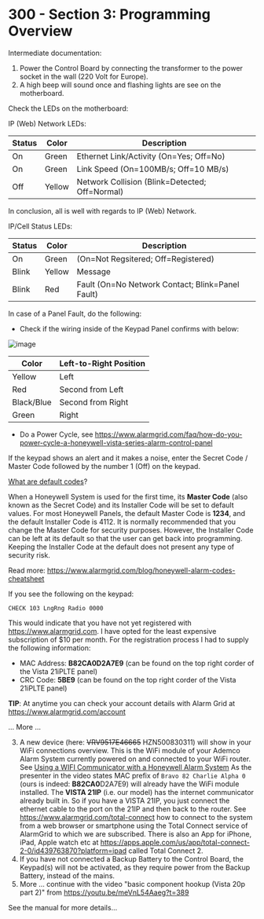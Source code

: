 # 300 - Section 3: Programming Overview

Intermediate documentation:

1) Power the Control Board by connecting the transformer to the power socket in the wall (220 Volt for Europe).
2) A high beep will sound once and flashing lights are see on the motherboard.

Check the LEDs on the motherboard:

IP (Web) Network LEDs:

| Status | Color | Description |
| --- | --- | --- |
| On | Green | Ethernet Link/Activity (On=Yes; Off=No) |
| On | Green | Link Speed (On=100MB/s; Off=10 MB/s) |
| Off | Yellow | Network Collision (Blink=Detected; Off=Normal) |

In conclusion, all is well with regards to IP (Web) Network.

IP/Cell Status LEDs:

| Status | Color | Description |
| --- | --- | --- |
| On | Green | (On=Not Regsitered; Off=Registered) |
| Blink | Yellow | Message |
| Blink | Red | Fault (On=No Network Contact; Blink=Panel Fault)

In case of a Panel Fault, do the following:

- Check if the wiring inside of the Keypad Panel confirms with below:

![image](https://github.com/vanHeemstraSystems/ademco-vista-series-headstart/assets/1499433/b66fb7d6-fdcb-49d3-87df-334fdcc3f37b)

  | Color | Left-to-Right Position |
  | --- | --- |
  | Yellow | Left |
  | Red | Second from Left |
  | Black/Blue | Second from Right |
  | Green | Right |

- Do a Power Cycle, see https://www.alarmgrid.com/faq/how-do-you-power-cycle-a-honeywell-vista-series-alarm-control-panel

If the keypad shows an alert and it makes a noise, enter the Secret Code / Master Code followed by the number 1 (Off) on the keypad.

[What are default codes](https://www.alarmgrid.com/blog/honeywell-alarm-codes-cheatsheet)?

When a Honeywell System is used for the first time, its **Master Code** (also known as the Secret Code) and its Installer Code will be set to default values. For most Honeywell Panels, the default Master Code is **1234**, and the default Installer Code is 4112. It is normally recommended that you change the Master Code for security purposes. However, the Installer Code can be left at its default so that the user can get back into programming. Keeping the Installer Code at the default does not present any type of security risk.

Read more: https://www.alarmgrid.com/blog/honeywell-alarm-codes-cheatsheet

If you see the following on the keypad:

```
CHECK 103 LngRng Radio 0000
```

This would indicate that you have not yet registered with https://www.alarmgrid.com. I have opted for the least expensive subscription of $10 per month. For the registration process I had to supply the following information:

- MAC Address: **B82CA0D2A7E9** (can be found on the top right corder of the Vista 21iPLTE panel)
- CRC Code: **5BE9** (can be found on the top right corder of the Vista 21iPLTE panel)

**TIP**: At anytime you can check your account details with Alarm Grid at https://www.alarmgrid.com/account

... More ...

3) A new device (here: ~~VRV9517E46665~~ HZN500830311) will show in your WiFi connections overview. This is the WiFi module of your Ademco Alarm System currently powered on and connected to your WiFi router. See [Using a WIFI Communicator with a Honeywell Alarm System](https://www.youtube.com/watch?v=XyFMKc7uZ10) As the presenter in the video states MAC prefix of ```Bravo 82 Charlie Alpha 0``` (ours is indeed: **B82CA0**D2A7E9) will already have the WiFi module installed. The **VISTA 21IP** (i.e. our model) has the internet communicator already built in. So if you have a VISTA 21IP, you just connect the ethernet cable to the port on the 21IP and then back to the router. See https://www.alarmgrid.com/total-connect how to connect to the system from a web browser or smartphone using the Total Connect service of AlarmGrid to which we are subscribed. There is also an App for iPhone, iPad, Apple watch etc at https://apps.apple.com/us/app/total-connect-2-0/id439763870?platform=ipad called Total Connect 2.
4) If you have not connected a Backup Battery to the Control Board, the Keypad(s) will not be activated, as they require power from the Backup Battery, instead of the mains.
5) More ... continue with the video "basic component hookup (Vista 20p part 2)" from https://youtu.be/meVnL54Aaeg?t=389

See the manual for more details...
